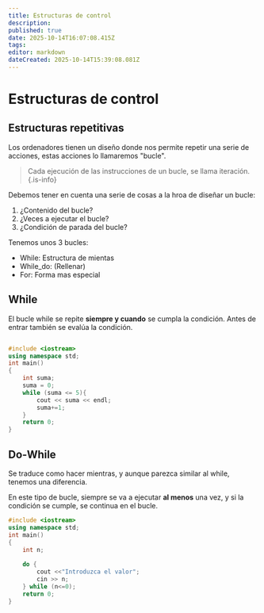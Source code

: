 ```yaml
---
title: Estructuras de control
description: 
published: true
date: 2025-10-14T16:07:08.415Z
tags: 
editor: markdown
dateCreated: 2025-10-14T15:39:08.081Z
---
```


# Estructuras de control
## Estructuras repetitivas
Los ordenadores tienen un diseño donde nos permite repetir una serie de acciones, estas acciones lo llamaremos "bucle". 

> Cada ejecución de las instrucciones de un bucle, se llama iteración.
{.is-info}


Debemos tener en cuenta una serie de cosas a la hroa de diseñar un bucle:
1. ¿Contenido del bucle?
2. ¿Veces a ejecutar el bucle?
3. ¿Condición de parada del bucle?


Tenemos unos 3 bucles:
- While: Estructura de mientas
- While_do: (Rellenar)
- For: Forma mas especial


## While
El bucle while se repite **siempre y cuando** se cumpla la condición. Antes de entrar también se evalúa la condición.

```C++

#include <iostream>
using namespace std;
int main()
{
    int suma;
    suma = 0;
    while (suma <= 5){
        cout << suma << endl;
        suma+=1;
    }
    return 0;
}
```

## Do-While
Se traduce como hacer mientras, y aunque parezca similar al while, tenemos una diferencia.

En este tipo de bucle, siempre se va a ejecutar **al menos** una vez, y si la condición se cumple, se continua en el bucle. 

```C++
#include <iostream>
using namespace std;
int main()
{
    int n;
    
    do {
    	cout <<"Introduzca el valor";
    	cin >> n;
    } while (n<=0);
    return 0;
}
```
